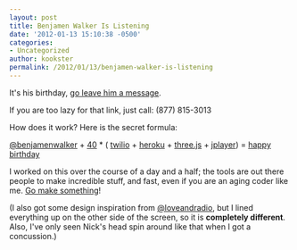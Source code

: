 ```yaml
---
layout: post
title: Benjamen Walker Is Listening
date: '2012-01-13 15:10:38 -0500'
categories:
- Uncategorized
author: kookster
permalink: /2012/01/13/benjamen-walker-is-listening
---
```

<p>It's his birthday, <a href="http://benjamenwalker.com" target="_blank">go leave him a message</a>.</p>
<p>If you are too lazy for that link, just call: (877) 815-3013</p>
<p>How does it work? Here is the secret formula:</p>
<p><a href="https://twitter.com/#!/BenjamenWalker">@benjamenwalker</a> + <a href="http://en.wikipedia.org/wiki/January_12">40</a>  * ( <a href="http://www.twilio.com/">twilio</a> + <a href="http://www.heroku.com/">heroku</a> + <a href="http://mrdoob.github.com/three.js/">three.js</a>  + <a href="http://jplayer.org/">jplayer</a>) = <a href="http://www.easy-birthday-cakes.com/images/toilet-40th-birthday-cake-21322529.jpg">happy birthday</a></p>
<p>I worked on this over the course of a day and a half; the tools are out there people to make incredible stuff, and fast, even if you are an aging coder like me.  <a href="http://codeyear.com/">Go make something</a>!</p>
<p>(I also got some design inspiration from <a href="http://loveandradio.org/">@loveandradio</a>, but I lined everything up on the other side of the screen, so it is <b>completely different</b>.  Also, I've only seen Nick's head spin around like that when I got a concussion.)</p>

